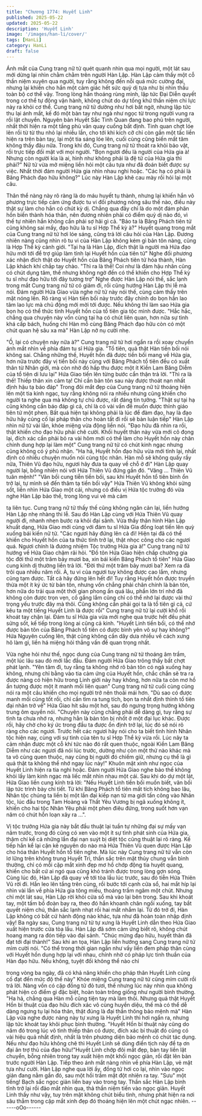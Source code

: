 ```yaml
---
title: "Chương 1774: Huyết Linh"
published: 2025-05-22
updated: 2025-05-22
description: 'Huyết Linh'
image: '/images/han-li/cover/'
tags: [HanLi]
category: HanLi
draft: false
---
```


Ánh mắt của Cung trang nữ tử quét quanh nhìn qua mọi người,
một lát sau mới dừng lại nhìn chằm chằm trên người Hàn Lập.
Hàn Lập cảm thấy một cỗ thần niệm xuyên qua người, tuy rằng
không đến nỗi quá mức cường đại, nhưng lại khiến cho hắn một
cảm giác hết sức quỷ dị tựa như bị nhìn thấu toàn bộ cơ thể vậy.
Trong lòng hắn thoáng rùng mình, lập tức Đại Diễn quyết trong cơ
thể tự động vận hành, không chút do dự tống khứ thần niệm chi
lực này ra khỏi cơ thể.
Cung trang nữ tử dường như hơi bất ngờ, nhưng lập tức thu lại
ánh mắt, kế đó một bàn tay như ngà như ngọc từ trong người
vung ra rồi lật chuyển.
Nguyên bản Huyết Sắc Tinh Quan đang bao phủ trên người, nhất
thời hiện ra một tầng phù văn quay cuồng bất định.
Tinh quan chợt lóe lên rồi từ từ thu nhỏ lại nhiều lần, cho tới khi
kích cỡ chỉ còn gần một tấc liền hiện ra trên bàn tay, lại một tia
sáng lóe lên, cuối cùng cũng biến mất tăm không thấy đâu nữa.
Trong khi đó, Cung trang nữ tử thoát ra khỏi bảo vật, rồi trực tiếp
đối mặt với mọi người.
"Bọn ngươi đều là người của Hứa gia à! Nhưng còn người kia là
ai, hình như không phải là đệ tử của Hứa gia thì phải?" Nữ tử vừa
mở miệng liền hỏi một câu tựa như đã đoán biết được sự việc.
Nhất thời đám người Hứa gia nhìn nhau nghi hoặc.
"Các hạ có phải là Băng Phách đạo hữu không?" Lúc này Hàn
Lập khẽ cau mày rồi hỏi lại một câu.

Thân thể nàng này rõ ràng là do máu huyết tụ thành, nhưng lại
khiến hắn vô phương trực tiếp cảm ứng được tu vi đối phương
nông sâu thế nào, điều này thật sự làm cho hắn có chút kỳ dị.
Chẳng qua đây chỉ là do một đám phân hồn biến thành hóa thân,
nên đương nhiên phải có điểm quỷ dị nào đó, vì thế tự nhiên hắn
không cần phải sợ hãi gì cả.
"Bảo ta là Băng Phách tiên tử cũng không sai mấy, đạo hữu là tu
sĩ Hợp Thể kỳ à?" Huyết quang trong mắt của Cung trang nữ tử
hơi lóe sáng, cũng trả lời câu hỏi của Hàn Lập.
Đương nhiên nàng cũng nhìn rõ tu vi của Hàn Lập không kém gì
bản tôn nàng, cũng là Hợp Thể kỳ cảnh giới.
"Tại hạ là Hàn Lập, đích thật là người mà Hứa đạo hữu mời tới để
trợ giúp làm tỉnh lại Huyết hồn của tiên tử" Nghe đối phương xác
nhận đích thật do Huyết hồn của Băng Phách tiên tử hóa thành,
Hàn Lập khách khí chắp tay chào.
"Thì ra là thế! Coi như là đám hậu nhân cũng có chút dụng tâm,
thế nhưng không ngờ đến có thể khiến cho Hợp Thể kỳ tu sĩ như
đạo hữu tới đây tương trợ" Nghe được Hàn Lập nói thế, sắc lạnh
trong mắt Cung trang nữ tử có giảm đi, rồi cũng hướng Hàn Lập
thi lễ mà nói.
Đám người Hứa Giao vừa nghe nữ tử này nói thế, cùng cảm thấy
trên mặt nóng lên.
Rõ ràng vị Hàn tiền bối này trước đây chính do bọn hắn lao tâm
lao lực mà chủ động mới mời tới được.
Nếu không thì làm sao Hứa gia bọn họ có thể thức tỉnh Huyết hồn
của tổ tiên gia tộc mình được.
"Hắc hắc, chẳng qua chuyện này vốn cùng tại hạ có chút liên
quan, hơn nữa sự tình khá cấp bách, huống chi Hàn mỗ cùng
Băng Phách đạo hữu còn có một chút quan hệ sâu xa mà" Hàn
Lập nở nụ cười nhẹ.

"Ồ, lại có chuyện này nữa à?" Cung trang nữ tử hơi ngẩn ra rồi
xoay chuyển ánh mắt nhìn về phía đám tu sĩ Hứa gia.
"Tổ tiên, quả thật Hàn tiền bối nói không sai. Chẳng những thế,
Huyết hồn đã được tiền bối mang về Hứa gia, hơn nữa trước đây
vị tiền bối này cùng với Băng Phách tổ tiên đều có xuất thân từ
Nhân giới, mà còn nhờ đó hấp thu được một ít Kiền Lam Băng
Diễm của tổ tiên di lưu lại" Hứa Giao tiến lên từng bước cẩn thận
trả lời.
"Thì ra là thế! Thiếp thân xin cảm tạ! Chỉ cần bản tôn sau này
được thoát nạn nhất định hậu tạ báo đáp" Trong đôi mắt đẹp của
Cung trang nữ tử thoáng hiện lên một tia kinh ngạc, tuy rằng
không nói ra nhiều nhưng cũng khiến cho người ta nghe qua mà
không tự chủ được, rất đáng tin tưởng.
"Thật sự tại hạ cũng không cần báo đáp gì cả, chỉ là có vài vấn đề
muốn được thỉnh giáo tiên tử một phen. Bất quá hiện tại không
phải là lúc để đàm đạo, hay là đạo hữu hãy củng cố lại pháp thân
cho hoàn tất đi rồi sẽ bàn luận tiếp" Hàn Lập nhìn nữ tử vài lần,
khóe miệng vừa động liền nói.
"Đạo hữu đã nhìn ra rồi, thật khiến cho đạo hữu phải chê cười.
Khối huyết thân này vừa mới cô đọng lại, đích xác cần phải bỏ ra
vài hôm mới có thể làm cho Huyết hồn này chân chính dung hợp
lại làm một" Cung trang nữ tử có chút kinh ngạc nhưng cũng
không có ý phủ nhận.
"Ha hả, Huyết hồn đạo hữu vừa mới tỉnh lại, nhất định có nhiều
chuyện muốn nói cùng tộc nhân. Hàn mỗ sẽ không quấy rầy nữa,
Thiên Vũ đạo hữu, ngươi hãy đưa ta quay về chỗ ở đi" Hàn Lập
quay người lại, bỗng nhiên nói với Hứa Thiên Vũ đứng gần đó.
"Vâng … Thiên Vũ tuân mệnh!"
"Vãn bối cung tiễn tiền bối, sau khi Huyết hồn tổ tiên bình ổn trở
lại, tự mình sẽ đến thâm tạ tiền bối vậy" Hứa Thiên Vũ không khỏi
sửng sốt, liền nhìn Hứa Giao một cái, nhưng có điều vị Hứa tộc
trưởng đó vừa nghe Hàn Lập bảo thế, trong lòng vui vẻ mà cảm

tạ liên tục.
Cung trang nữ tử thấy thế cũng không ngăn cản lại, liền hướng
Hàn Lập nhẹ nhàng thi lễ.
Sau đó Hàn Lập cùng với Hứa Thiên Vũ quay người đi, nhanh
nhẹn bước ra khỏi đại sãnh.
Vừa thấy thân hình Hàn Lập khuất dạng, Hứa Giao mới cùng với
đám tu sĩ Hứa Gia đồng loạt tiến
lên quỳ xuống bái kiến nữ tử.
"Các ngươi hãy đứng lên cả đi! Hiện tại đã có thể khiến cho Huyết
hồn của ta thức tỉnh trở lại, thật nhọc công cho các ngươi quá.
Ngươi chính là đương nhiệm Tộc trưởng Hứa gia à!" Cung trang
nữ tử hướng về Hứa Giao chậm rãi hỏi.
"Đồ tôn Hứa Giao hiện chấp chưởng gia tộc đời thứ một trăm bảy
mươi ba, xin bái kiến Băng Phách tổ tiên" Hứa Giao cung kính dị
thường liền trả lời.
"Đời thứ một trăm bảy mươi ba? Xem ra đã trôi qua nhiều năm
rồi. À, tu vi của ngươi tuy không được cao lắm, nhưng cũng tạm
được. Tất cả hãy đứng lên hết đi! Tuy rằng Huyết hồn được truyền
thừa một ít ký ức từ bản tôn, nhưng vốn chẳng phải chân chính là
bản tôn, hơn nữa do trải qua một thời gian phong ấn quá lâu,
phần lớn trí nhớ đã không còn được trọn vẹn, cố gắng lắm cũng
chỉ có thể nhớ lại được vài thứ trọng yếu trước đây mà thôi. Cũng
không cần phải gọi ta là tổ tiên gì cả, cứ kêu ta một tiếng Huyết
Linh là được rồi" Cung trang nữ tử lại cười khổ rồi khoát tay chặn
lại.
Đám tu sĩ Hứa gia vừa mới nghe qua trước hết đều phát sửng
sốt, kế tiếp trong lòng ai cũng cả kinh.
"Huyết Linh tiền bối, có thể nhớ được bản tôn của Băng Phách tổ
tiên có được bình yên vô sự hay không?" Hứa Nguyên cuống lên,
thật cũng không cần dây dưa nhiều về cách xưng hô làm gì, liền
há miệng hỏi thẳng vấn đề quan trọng nhất.

Vừa nghe hỏi như thế, ngọc dung của Cung trang nữ tử thoáng
âm trầm, một lúc lâu sau đó mới lắc đầu. Đám người Hứa Giao
trông thấy bất chợt phát lạnh.
"Yên tâm đi, tuy rằng ta không nhớ rõ bản tôn có ngã xuống hay
không, nhưng chỉ bằng vào tia cảm ứng của Huyết hồn, chắc
chắn sẽ tra ra được nàng có hiện hữu trong Linh giới này hay
không, hơn nữa ta còn mơ hồ ấn tượng được một ít manh mối liên
quan" Cung trang nữ tử cuối cùng cũng nói ra một câu khiến cho
mọi người trở nên thoãi mái hơn.
"Dù sao có được manh mối cũng tốt rồi, chỉ cần tìm ra tung tích,
bọn ta nhất định thỉnh tổ tiên đại nhân trở về" Hứa Giao hít sâu
một hơi, sau đó ngưng trọng hướng không trung ôm quyền nói.
"Chuyện này cũng chẳng phải dễ dàng gì, tuy rằng sự tình ta
chưa nhớ ra, nhưng hằn là bản tôn bị nhốt ở một đại lục khác.
Được rồi, hãy chờ cho ký ức trong đầu ta được ổn định trở lại, lúc
đó sẽ nói rõ ràng cho các ngươi. Trước hết các ngươi hãy nói cho
ta biết tình hình Nhân tộc hiện nay, cùng với sự tình của tên tu sĩ
Hợp Thể kỳ vừa rồi. Lúc nãy ta cảm nhận được một cỗ khí tức
nào đó rất quen thuộc, ngoài Kiền Lam Băng Diễm như các ngươi
đã nói lúc trước, dường như còn một thứ nào khác mà ta vô cùng
quen thuộc, nay cũng bị người đó chiếm giữ, nhưng cụ thể là gì
quả thật ta không thể nhớ ngay lúc này!" Khuôn mặt xinh như
ngọc của Huyết Linh hiện ra tia nghi hoặc.
Đám người Hứa Giao nghe bảo thế không khỏi lấy làm kinh ngạc
mà liếc mắt nhìn nhau một cái.
Sau khi do dự một lát, Hứa Giao liền cung kính trả lời:
"Nếu Huyết Linh tiền bối muốn biết, vãn bối lập tức trình bày chi
tiết. Từ khi Băng Phách tổ tiên mất tích không bao lâu, Nhân tộc
chúng ta liền bị một lần đại kiếp nạn từ ma giới tấn công vào Nhân
tộc, lúc đầu trong Tam Hoàng và Thất Yêu Vương bị ngã xuống
không ít, khiến cho hai tộc Nhân Yêu phải một phen điêu đứng,
trong suốt hơn vạn năm có chút hỗn loạn xãy ra …".

Vị tộc trưởng Hứa gia này bắt đầu thuật lại tuần tự những đại sự
mấy vạn năm trước, trong đó cũng có xen vào một ít sự tình phát
sinh của Hứa gia, thậm chí kể cả những lần đại nạn suýt bị diệt
tộc cũng thuật lại rõ ràng.
Kế tiếp hắn kể lại cặn kẽ nguyên do nào mà Hứa Thiên Vũ quen
được Hàn Lập cho hóa thân Huyết hồn tổ tiên nghe.
Mà lúc này Cung trang nữ tử vẫn còn lơ lững trên không trung
Huyết Trì, thần sắc trên mặt thủy chung vẫn bình thường, chỉ có
mỗi cặp mắt xinh đẹp mơ hồ chớp động tia huyết quang, khiến
cho bất cứ ai ngó qua cũng khó tránh được trong lòng gợn sóng.
Cùng lúc đó, Hàn Lập đã quay về tới tòa lầu lúc trước, sau đó tiễn
Hứa Thiên Vũ rời đi.
Hắn leo lên tầng trên cùng, rồi bước tới cạnh cửa sổ, hai mắt híp
lại nhìn vài lần về phía Hứa gia tông miếu, thoáng trầm ngâm một
chút.
Nhưng chỉ một lát sau, Hàn Lập rời khỏi cửa sổ mà vào lại bên
trong. Sau khi khoát tay, một tấm bồ đoàn bay ra, theo đó hắn
khoanh chân ngồi xuống, tay bắt quyết niệm chú, thần sắc lạnh
nhạt rồi hai mắt nhắm lại.
Từ đó trở đi, Hàn Lập không có bất cứ hành động nào khác, tựa
như đã hoàn toàn nhập định vậy!
Ba ngày sau, Cung trang nữ tử tự xưng là Huyết Linh dẫn theo
Hứa Giao xuất hiện trước cửa tòa lầu.
Hàn Lập đã sớm cảm ứng biết rõ, không chút hoang mang ra đón
tiếp vào đại sảnh.
"Chúc mừng đạo hữu, huyết thân đã đạt tới đại thành!" Sau khi an
tọa, Hàn Lập liền hướng sang Cung trang nữ tử mỉm cười nói.
"Có thể trong thời gian ngắn như vầy liền đem pháp thân cùng với
Huyết hồn dung hợp lại với nhau, chính nhờ có pháp lực tinh
thuần của Hàn đạo hữu. Nếu không, tuyệt đối không thể nào chỉ

trong vòng ba ngày, đã có khả năng khiến cho pháp thân Huyết
Linh cũng cố đạt đến mức độ thế này" Khóe miệng Cung trang nữ
tử cũng mỉm cười rồi trả lời.
Nàng vốn có cặp đồng tử đỏ tươi, thế nhưng lúc này nhìn qua
không phát hiện có điểm gì đặc biệt, hoàn toàn trông giống như
người bình thường.
"Ha hả, chẳng qua Hàn mỗ cũng tiện tay mà làm thôi. Nhưng quả
thật Huyết Hồn bí thuật của đạo hữu đích xác vô cùng huyền diệu,
thế mà có thể dễ dàng ngưng tụ lại hóa thân, thật đúng là đại thần
thông bảo mệnh mà" Hàn Lập vừa nghe được nàng này tự xưng
là Huyết Linh thì hơi ngẩn ra, nhưng lập tức khoát tay khôi phục
bình thường.
"Huyết Hồn bí thuật này cũng do năm đó trong lúc vô tình thiếp
thân có được, đích xác bí thuật đó cũng có vài hiệu quả nhất định,
nhất là trên phương diện bảo mệnh có chút tác dụng. Nếu như
đạo hữu không chê thì Huyết Linh sẽ dùng điển tịch này để tạ ơn
đại ân trợ thủ của đạo hữu!"Huyết Linh chớp đôi mắt đẹp, bàn tay
liền lật chuyển, bỗng nhiên trong tay xuất hiện một khối ngọc giản,
rồi đặt lên bàn trước người Hàn Lập.
Tiếp theo ánh mắt nàng nhìn về phía Hàn Lập, vẻ mặt tựa như
cười.
Hàn Lập nghe qua lời ấy, đồng tử hơi co lại, nhìn vào ngọc giản
đang nằm gần đó, sau một hồi trầm mặt đột nhiên ra tay.
"Sưu" một tiếng! Bạch sắc ngọc giản liền bay vào trong tay. Thần
sắc Hàn Lập bình tĩnh trở lại rồi đảo mắt nhìn qua, thả thần niệm
tiến vào ngọc giản.
Huyết Linh thấy như vậy, tuy trên mặt không chút biểu tình, nhưng
phát hiện ra nơi sâu thẳm trong cặp mắt xinh đẹp đó thoáng hiện
lên một chút ngạc nhiên.
------oOo------
